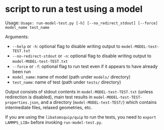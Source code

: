 # script to run a test using a model

Usage: `Usage: run-model-test.py [-h] [--no_redirect_stdout] [--force] model_name test_name`

Arguments:
* `--help` or `-h`: optional flag to disable writing output to `model-MODEL-test-TEST.txt`
* `--no-redirect-stdout` or `-n`: optional flag to disable writing output to `model-MODEL-test-TEST.txt`
* `--force` or `-f`: optional flag to run test even if it appears to have already been run
* `model_name`: name of model (path under `models/` directory)
* `test_name`: name of test (path under `tests/` directory)

Output consists of stdout contents in `model-MODEL-test-TEST.txt` (unless redirection is disabled), main test 
results in `model-MODEL-test-TEST-properties.json`, and a directory (`model-MODEL-test-TEST/`) which contains intermediate files, 
relaxed geometries, etc.

If you are using the `libatomsquip/quip` to run the tests, you need to `export LAMMPS_LIB=` before invoking `run-model-test.py`.